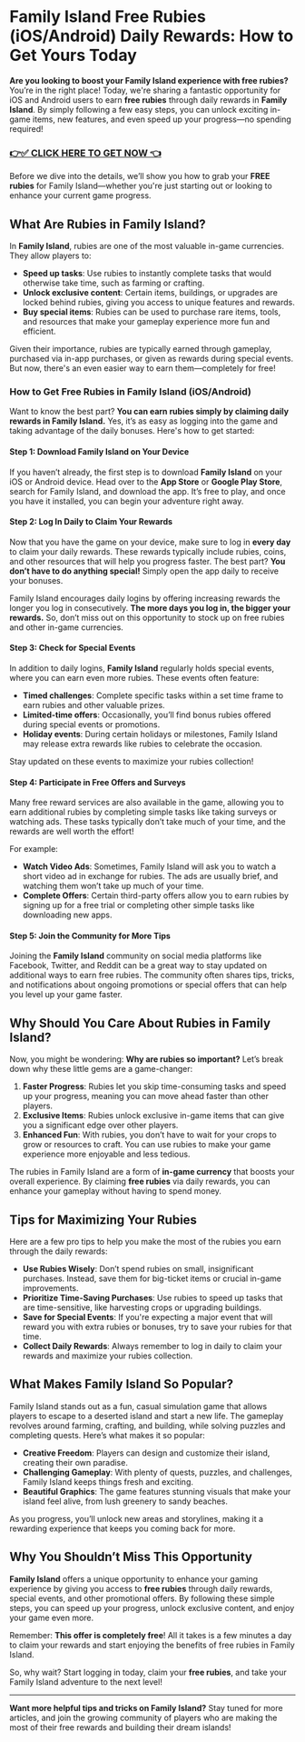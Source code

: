 # Family Island Free Rubies (iOS/Android) Daily Rewards: How to Get Yours Today

**Are you looking to boost your Family Island experience with free rubies?** You’re in the right place! Today, we're sharing a fantastic opportunity for iOS and Android users to earn **free rubies** through daily rewards in **Family Island**. By simply following a few easy steps, you can unlock exciting in-game items, new features, and even speed up your progress—no spending required!

### [👉✅ CLICK HERE TO GET NOW 👈](https://freerewards.xyz/family/island/)

Before we dive into the details, we’ll show you how to grab your **FREE rubies** for Family Island—whether you're just starting out or looking to enhance your current game progress.

## What Are Rubies in Family Island?

In **Family Island**, rubies are one of the most valuable in-game currencies. They allow players to:

- **Speed up tasks**: Use rubies to instantly complete tasks that would otherwise take time, such as farming or crafting.
- **Unlock exclusive content**: Certain items, buildings, or upgrades are locked behind rubies, giving you access to unique features and rewards.
- **Buy special items**: Rubies can be used to purchase rare items, tools, and resources that make your gameplay experience more fun and efficient.

Given their importance, rubies are typically earned through gameplay, purchased via in-app purchases, or given as rewards during special events. But now, there's an even easier way to earn them—completely for free!

### **How to Get Free Rubies in Family Island (iOS/Android)**

Want to know the best part? **You can earn rubies simply by claiming daily rewards in Family Island.** Yes, it’s as easy as logging into the game and taking advantage of the daily bonuses. Here's how to get started:

#### Step 1: Download Family Island on Your Device

If you haven’t already, the first step is to download **Family Island** on your iOS or Android device. Head over to the **App Store** or **Google Play Store**, search for Family Island, and download the app. It’s free to play, and once you have it installed, you can begin your adventure right away.

#### Step 2: Log In Daily to Claim Your Rewards

Now that you have the game on your device, make sure to log in **every day** to claim your daily rewards. These rewards typically include rubies, coins, and other resources that will help you progress faster. The best part? **You don’t have to do anything special!** Simply open the app daily to receive your bonuses.

Family Island encourages daily logins by offering increasing rewards the longer you log in consecutively. **The more days you log in, the bigger your rewards.** So, don’t miss out on this opportunity to stock up on free rubies and other in-game currencies.

#### Step 3: Check for Special Events

In addition to daily logins, **Family Island** regularly holds special events, where you can earn even more rubies. These events often feature:

- **Timed challenges**: Complete specific tasks within a set time frame to earn rubies and other valuable prizes.
- **Limited-time offers**: Occasionally, you’ll find bonus rubies offered during special events or promotions.
- **Holiday events**: During certain holidays or milestones, Family Island may release extra rewards like rubies to celebrate the occasion.

Stay updated on these events to maximize your rubies collection!

#### Step 4: Participate in Free Offers and Surveys

Many free reward services are also available in the game, allowing you to earn additional rubies by completing simple tasks like taking surveys or watching ads. These tasks typically don’t take much of your time, and the rewards are well worth the effort!

For example:

- **Watch Video Ads**: Sometimes, Family Island will ask you to watch a short video ad in exchange for rubies. The ads are usually brief, and watching them won’t take up much of your time.
- **Complete Offers**: Certain third-party offers allow you to earn rubies by signing up for a free trial or completing other simple tasks like downloading new apps.

#### Step 5: Join the Community for More Tips

Joining the **Family Island** community on social media platforms like Facebook, Twitter, and Reddit can be a great way to stay updated on additional ways to earn free rubies. The community often shares tips, tricks, and notifications about ongoing promotions or special offers that can help you level up your game faster.

## Why Should You Care About Rubies in Family Island?

Now, you might be wondering: **Why are rubies so important?** Let’s break down why these little gems are a game-changer:

1. **Faster Progress**: Rubies let you skip time-consuming tasks and speed up your progress, meaning you can move ahead faster than other players.
2. **Exclusive Items**: Rubies unlock exclusive in-game items that can give you a significant edge over other players.
3. **Enhanced Fun**: With rubies, you don’t have to wait for your crops to grow or resources to craft. You can use rubies to make your game experience more enjoyable and less tedious.

The rubies in Family Island are a form of **in-game currency** that boosts your overall experience. By claiming **free rubies** via daily rewards, you can enhance your gameplay without having to spend money.

## Tips for Maximizing Your Rubies

Here are a few pro tips to help you make the most of the rubies you earn through the daily rewards:

- **Use Rubies Wisely**: Don’t spend rubies on small, insignificant purchases. Instead, save them for big-ticket items or crucial in-game improvements.
- **Prioritize Time-Saving Purchases**: Use rubies to speed up tasks that are time-sensitive, like harvesting crops or upgrading buildings.
- **Save for Special Events**: If you're expecting a major event that will reward you with extra rubies or bonuses, try to save your rubies for that time.
- **Collect Daily Rewards**: Always remember to log in daily to claim your rewards and maximize your rubies collection.

## What Makes Family Island So Popular?

Family Island stands out as a fun, casual simulation game that allows players to escape to a deserted island and start a new life. The gameplay revolves around farming, crafting, and building, while solving puzzles and completing quests. Here’s what makes it so popular:

- **Creative Freedom**: Players can design and customize their island, creating their own paradise.
- **Challenging Gameplay**: With plenty of quests, puzzles, and challenges, Family Island keeps things fresh and exciting.
- **Beautiful Graphics**: The game features stunning visuals that make your island feel alive, from lush greenery to sandy beaches.

As you progress, you’ll unlock new areas and storylines, making it a rewarding experience that keeps you coming back for more.

## Why You Shouldn’t Miss This Opportunity

**Family Island** offers a unique opportunity to enhance your gaming experience by giving you access to **free rubies** through daily rewards, special events, and other promotional offers. By following these simple steps, you can speed up your progress, unlock exclusive content, and enjoy your game even more.

Remember: **This offer is completely free**! All it takes is a few minutes a day to claim your rewards and start enjoying the benefits of free rubies in Family Island.

So, why wait? Start logging in today, claim your **free rubies**, and take your Family Island adventure to the next level!

---

**Want more helpful tips and tricks on Family Island?** Stay tuned for more articles, and join the growing community of players who are making the most of their free rewards and building their dream islands!
